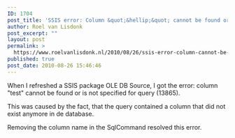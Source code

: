 ```yaml
---
ID: 1704
post_title: 'SSIS error: Column &quot;&hellip;&quot; cannot be found or is not specified for query (13865)'
author: Roel van Lisdonk
post_excerpt: ""
layout: post
permalink: >
  https://www.roelvanlisdonk.nl/2010/08/26/ssis-error-column-cannot-be-found-or-is-not-specified-for-query-13865/
published: true
post_date: 2010-08-26 15:46:46
---
```

<p>When I refreshed a SSIS package OLE DB Source, I got the error: column &quot;test&quot; cannot be found or is not specified for query (13865).</p>  <p>This was caused by the fact, that the query contained a column that did not exist anymore in de database.</p>  <p>Removing the column name in the SqlCommand resolved this error.</p>